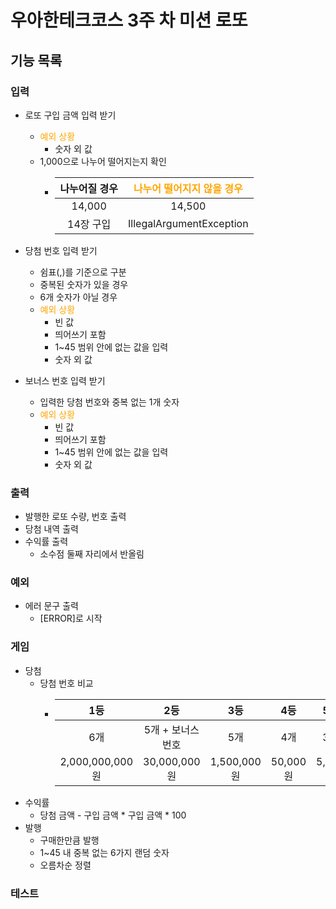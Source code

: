 우아한테크코스 3주 차 미션 로또
========================
기능 목록
-------

### 입력
- 로또 구입 금액 입력 받기<br>
  + <span style='color:orange'>예외 상황</span>
    - 숫자 외 값
  + 1,000으로 나누어 떨어지는지 확인
    - | 나누어질 경우 |      <span style='color:orange'>나누어 떨어지지 않을 경우</span>      |
      |:-------:|:------------------------:|
      | 14,000  |          14,500          |
      | 14장 구입  | IllegalArgumentException |
    


- 당첨 번호 입력 받기<br>
    + 쉼표(,)를 기준으로 구분<br>
    + 중복된 숫자가 있을 경우
    + 6개 숫자가 아닐 경우
    + <span style='color:orange'>예외 상황</span>
      - 빈 값
      - 띄어쓰기 포함
      - 1~45 범위 안에 없는 값을 입력
      - 숫자 외 값


- 보너스 번호 입력 받기<br>
  + 입력한 당첨 번호와 중복 없는 1개 숫자
  + <span style='color:orange'>예외 상황</span>
      - 빈 값
      - 띄어쓰기 포함
      - 1~45 범위 안에 없는 값을 입력
      - 숫자 외 값


### 출력
- 발행한 로또 수량, 번호 출력
- 당첨 내역 출력
- 수익률 출력
  + 소수점 둘째 자리에서 반올림

  
### 예외
- 에러 문구 출력
  + [ERROR]로 시작

### 게임
- 당첨
    + 당첨 번호 비교
      - |       1등       |     2등      | 3등 | 4등 | 5등 |
        |:--------------:|:-----------:|:--:|:---:|:---:|
        |       6개       | 5개 + 보너스 번호 | 5개 | 4개 | 3개 | 
        | 2,000,000,000원 | 30,000,000원 | 1,500,000원 | 50,000원 | 5,000원 |
- 수익률
  + 당첨 금액 - 구입 금액 * 구입 금액 * 100
- 발행
  + 구매한만큼 발행
  + 1~45 내 중복 없는 6가지 랜덤 숫자
  + 오름차순 정렬

### 테스트
